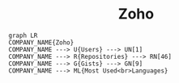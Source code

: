 <h1 align="center">Zoho</h1>

```mermaid
graph LR
COMPANY_NAME{Zoho}
COMPANY_NAME ---> U{Users} ---> UN[1]
COMPANY_NAME ---> R{Repositories} ---> RN[46]
COMPANY_NAME ---> G{Gists} ---> GN[9]
COMPANY_NAME ---> ML{Most Used<br>Languages}
```
